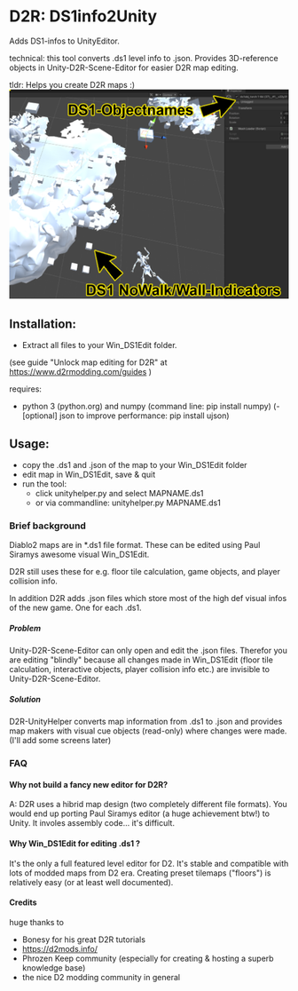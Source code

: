 
# D2R: DS1info2Unity
Adds DS1-infos to UnityEditor.

technical: this tool converts .ds1 level info to .json. Provides 3D-reference objects in Unity-D2R-Scene-Editor for easier D2R map editing.

tldr: Helps you create D2R maps :)
![example](https://github.com/MilesTeg97/D2R-DS1info2Unity/blob/main/pngs/denent4_descr.png)

## Installation:
- Extract all files to your Win_DS1Edit folder.

(see guide "Unlock map editing for D2R" at https://www.d2rmodding.com/guides )

requires:
- python 3 (python.org) and numpy (command line: pip install numpy)
(- [optional] json to improve performance: pip install ujson)

## Usage:
- copy the .ds1 and .json of the map to your Win_DS1Edit folder
- edit map in Win_DS1Edit, save & quit
- run the tool: 
     - click unityhelper.py and select MAPNAME.ds1
     - or via commandline: unityhelper.py MAPNAME.ds1

### Brief background
Diablo2 maps are in \*.ds1 file format. These can be edited using Paul Siramys awesome visual Win_DS1Edit.

D2R still uses these for e.g. floor tile calculation, game objects, and player collision info.

In addition D2R adds .json files which store most of the high def visual infos of the new game. One for each .ds1. 

##### Problem
Unity-D2R-Scene-Editor can only open and edit the .json files. Therefor you are editing "blindly" because all changes made in Win_DS1Edit (floor tile calculation, interactive objects, player collision info etc.) are invisible to Unity-D2R-Scene-Editor. 

##### Solution
D2R-UnityHelper converts map information from .ds1 to .json and provides map makers with visual cue objects (read-only) where changes were made. (I'll add some screens later)


### FAQ

#### Why not build a fancy new editor for D2R?

A: D2R uses a hibrid map design (two completely different file formats). You would end up porting Paul Siramys editor (a huge achievement btw!) to Unity. It involes assembly code... it's difficult.

#### Why Win_DS1Edit for editing .ds1 ?
It's the only a full featured level editor for D2. It's stable and compatible with lots of modded maps from D2 era. 
Creating preset tilemaps ("floors") is relatively easy (or at least well documented). 

#### Credits
huge thanks to 
- Bonesy for his great D2R tutorials
- https://d2mods.info/
- Phrozen Keep community (especially for creating & hosting a superb knowledge base)
- the nice D2 modding community in general
